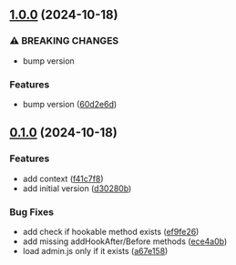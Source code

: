 ## [1.0.0](https://github.com/baumrock/RockJavaScriptHooks/compare/v0.1.0...v1.0.0) (2024-10-18)


### ⚠ BREAKING CHANGES

* bump version

### Features

* bump version ([60d2e6d](https://github.com/baumrock/RockJavaScriptHooks/commit/60d2e6d422c2fd1dc0d49274ebcd57b587afa1bb))

## [0.1.0](https://github.com/baumrock/RockJavaScriptHooks/compare/d30280b39caf0742d302af4d783a2ecab3d4df51...v0.1.0) (2024-10-18)


### Features

* add context ([f41c7f8](https://github.com/baumrock/RockJavaScriptHooks/commit/f41c7f8881cd00a2df4960f2d782e0b3be348ab5))
* add initial version ([d30280b](https://github.com/baumrock/RockJavaScriptHooks/commit/d30280b39caf0742d302af4d783a2ecab3d4df51))


### Bug Fixes

* add check if hookable method exists ([ef9fe26](https://github.com/baumrock/RockJavaScriptHooks/commit/ef9fe268adc62227ebf24d5c93b52401b4fd87a8))
* add missing addHookAfter/Before methods ([ece4a0b](https://github.com/baumrock/RockJavaScriptHooks/commit/ece4a0b3d0f4714ffe25c3b3ddc98383ecd8825a))
* load admin.js only if it exists ([a67e158](https://github.com/baumrock/RockJavaScriptHooks/commit/a67e1582c2c4cd56e1100a1fd2f020bc45b5053f))

